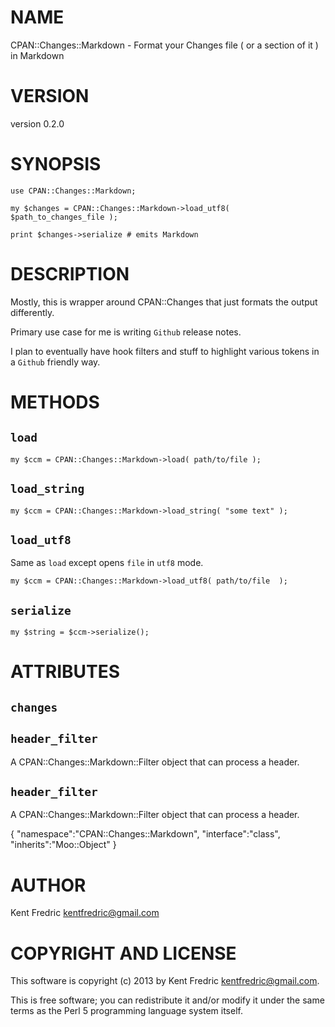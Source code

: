 # NAME

CPAN::Changes::Markdown - Format your Changes file ( or a section of it ) in Markdown

# VERSION

version 0.2.0

# SYNOPSIS

    use CPAN::Changes::Markdown;

    my $changes = CPAN::Changes::Markdown->load_utf8( $path_to_changes_file );

    print $changes->serialize # emits Markdown

# DESCRIPTION

Mostly, this is wrapper around CPAN::Changes that just formats the output differently.

Primary use case for me is writing `Github` release notes.

I plan to eventually have hook filters and stuff to highlight various tokens in a `Github` friendly way.

# METHODS

## `load`

    my $ccm = CPAN::Changes::Markdown->load( path/to/file );

## `load_string`

    my $ccm = CPAN::Changes::Markdown->load_string( "some text" );

## `load_utf8`

Same as `load` except opens `file` in `utf8` mode.

    my $ccm = CPAN::Changes::Markdown->load_utf8( path/to/file  );

## `serialize`

    my $string = $ccm->serialize();

# ATTRIBUTES

## `changes`

## `header_filter`

A CPAN::Changes::Markdown::Filter object that can process a header.

## `header_filter`

A CPAN::Changes::Markdown::Filter object that can process a header.

{
    "namespace":"CPAN::Changes::Markdown",
    "interface":"class",
    "inherits":"Moo::Object"
}



# AUTHOR

Kent Fredric <kentfredric@gmail.com>

# COPYRIGHT AND LICENSE

This software is copyright (c) 2013 by Kent Fredric <kentfredric@gmail.com>.

This is free software; you can redistribute it and/or modify it under
the same terms as the Perl 5 programming language system itself.
